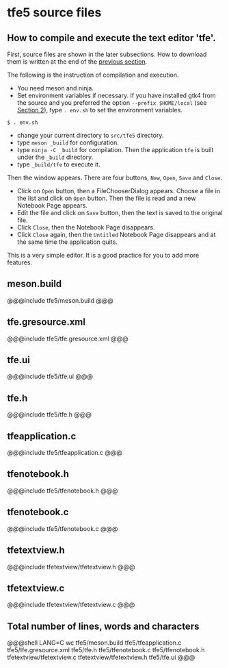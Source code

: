 # tfe5 source files

## How to compile and execute the text editor 'tfe'.

First, source files are shown in the later subsections.
How to download them is written at the end of the [previous section](sec15.src.md).

The following is the instruction of compilation and execution.

- You need meson and ninja.
- Set environment variables if necessary.
If you have installed gtk4 from the source and you preferred the option `--prefix $HOME/local` (see [Section 2](sec2.src.md)), type `. env.sh` to set the environment variables.

~~~
$ . env.sh
~~~
- change your current directory to `src/tfe5` directory.
- type `meson _build` for configuration.
- type `ninja -C _build` for compilation.
Then the application `tfe` is built under the `_build` directory.
- type `_build/tfe` to execute it.

Then the window appears.
There are four buttons, `New`, `Open`, `Save` and `Close`.

- Click on `Open` button, then a FileChooserDialog appears.
Choose a file in the list and click on `Open` button.
Then the file is read and a new Notebook Page appears.
- Edit the file and click on `Save` button, then the text is saved to the original file.
- Click `Close`, then the Notebook Page disappears.
- Click `Close` again, then the `Untitled` Notebook Page disappears and at the same time the application quits.

This is a very simple editor.
It is a good practice for you to add more features.

## meson.build

@@@include
tfe5/meson.build
@@@

## tfe.gresource.xml

@@@include
tfe5/tfe.gresource.xml
@@@

## tfe.ui

@@@include
tfe5/tfe.ui
@@@

## tfe.h

@@@include
tfe5/tfe.h
@@@

## tfeapplication.c

@@@include
tfe5/tfeapplication.c
@@@

## tfenotebook.h

@@@include
tfe5/tfenotebook.h
@@@

## tfenotebook.c

@@@include
tfe5/tfenotebook.c
@@@

## tfetextview.h

@@@include
tfetextview/tfetextview.h
@@@

## tfetextview.c

@@@include
tfetextview/tfetextview.c
@@@

## Total number of lines, words and characters

@@@shell
LANG=C wc tfe5/meson.build tfe5/tfeapplication.c tfe5/tfe.gresource.xml tfe5/tfe.h tfe5/tfenotebook.c tfe5/tfenotebook.h tfetextview/tfetextview.c tfetextview/tfetextview.h tfe5/tfe.ui
@@@

